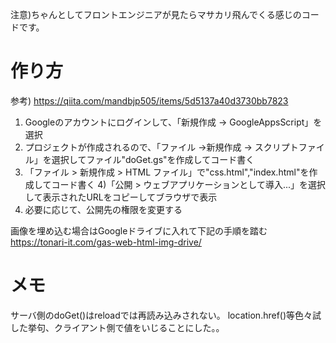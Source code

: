 注意)ちゃんとしてフロントエンジニアが見たらマサカリ飛んでくる感じのコードです。

# 作り方
参考) https://qiita.com/mandbjp505/items/5d5137a40d3730bb7823

1) Googleのアカウントにログインして、「新規作成 -> GoogleAppsScript」を選択
2) プロジェクトが作成されるので、「ファイル ->新規作成 -> スクリプトファイル」を選択してファイル"doGet.gs"を作成してコード書く
3) 「ファイル > 新規作成 > HTML ファイル」で"css.html","index.html"を作成してコード書く
4)「公開 > ウェブアプリケーションとして導入...」を選択して表示されたURLをコピーしてブラウザで表示
5) 必要に応じて、公開先の権限を変更する

画像を埋め込む場合はGoogleドライブに入れて下記の手順を踏む
https://tonari-it.com/gas-web-html-img-drive/


# メモ
サーバ側のdoGet()はreloadでは再読み込みされない。
location.href()等色々試した挙句、クライアント側で値をいじることにした。。